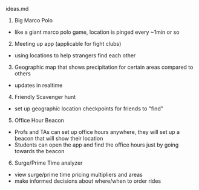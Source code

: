 ideas.md

1) Big Marco Polo
  - like a giant marco polo game, location is pinged every ~1min or so
2) Meeting up app (applicable for fight clubs)
  - using locations to help strangers find each other
3) Geographic map that shows precipitation for certain areas compared to others
  - updates in realtime
4) Friendly Scavenger hunt
  - set up geographic location checkpoints for friends to "find"
5) Office Hour Beacon
  - Profs and TAs can set up office hours anywhere, they will set
    up a beacon that will show their location
  - Students can open the app and find the office hours just by going
    towards the beacon
6) Surge/Prime Time analyzer
  - view surge/prime time pricing multipliers and areas
  - make informed decisions about where/when to order rides